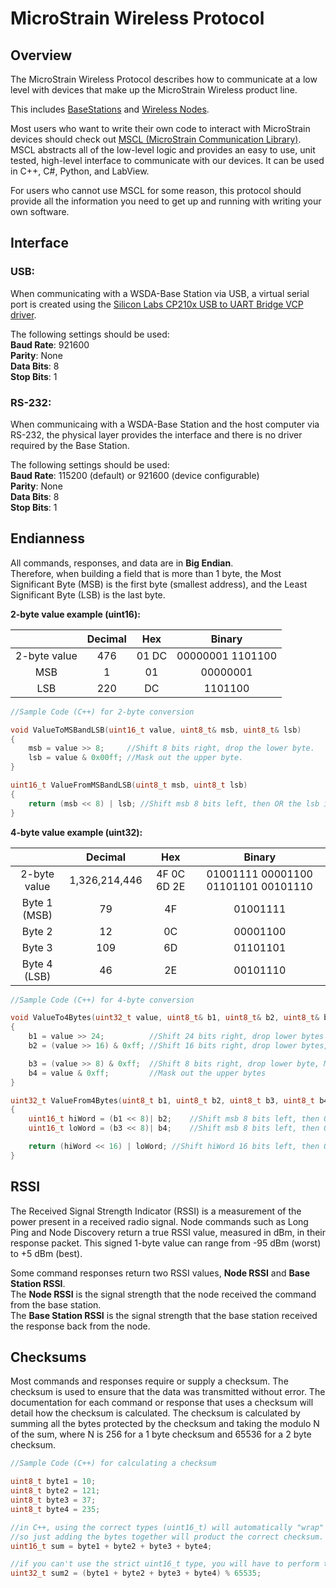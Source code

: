 # MicroStrain Wireless Protocol


## Overview

The MicroStrain Wireless Protocol describes how to communicate at a low level with devices that make up the MicroStrain Wireless product line.

This includes [BaseStations](http://www.microstrain.com/wireless/gateways) and [Wireless Nodes](http://www.microstrain.com/wireless/sensors).

Most users who want to write their own code to interact with MicroStrain devices should check out [MSCL (MicroStrain Communication Library)](http://www.microstrain.com). MSCL abstracts all of the low-level logic and provides an easy to use, unit tested, high-level interface to communicate with our devices. It can be used in C++, C#, Python, and LabView.

For users who cannot use MSCL for some reason, this protocol should provide all the information you need to get up and running with writing your own software.

## Interface

### USB:
When communicating with a WSDA-Base Station via USB, a virtual serial port is created using the [Silicon Labs CP210x USB to UART Bridge VCP driver](https://www.silabs.com/products/mcu/Pages/USBtoUARTBridgeVCPDrivers.aspx).

The following settings should be used:
<br>**Baud Rate**: 921600
<br>**Parity**: None
<br>**Data Bits**: 8
<br>**Stop Bits**: 1

### RS-232:
When communicaing with a WSDA-Base Station and the host computer via RS-232, the physical layer provides the interface and there is no driver required by the Base Station.

The following settings should be used:
<br>**Baud Rate**: 115200 (default) or 921600 (device configurable)
<br>**Parity**: None
<br>**Data Bits**: 8
<br>**Stop Bits**: 1

## Endianness

All commands, responses, and data are in **Big Endian**.<br>
Therefore, when building a field that is more than 1 byte, the Most Significant Byte (MSB) is the first byte (smallest address), and the Least Significant Byte (LSB) is the last byte.

**2-byte value example (uint16):**

|            | Decimal   | Hex     | Binary |
| :----------:   | :-------: | :-----: | :-----------------: |
| 2-byte value   | 476       | 01 DC   | 00000001 1101100 |
| MSB            | 1         | 01      | 00000001 |
| LSB            | 220       | DC      | 1101100 |


```cpp
//Sample Code (C++) for 2-byte conversion

void ValueToMSBandLSB(uint16_t value, uint8_t& msb, uint8_t& lsb)
{
    msb = value >> 8;     //Shift 8 bits right, drop the lower byte.
    lsb = value & 0x00ff; //Mask out the upper byte.
}

uint16_t ValueFromMSBandLSB(uint8_t msb, uint8_t lsb)
{
    return (msb << 8) | lsb; //Shift msb 8 bits left, then OR the lsb in.
}
```

**4-byte value example (uint32):**

|            | Decimal       | Hex         | Binary 
|:----------:|:-------------:|:-----------:|:-----------------:
|2-byte value| 1,326,214,446 | 4F 0C 6D 2E | 01001111 00001100 01101101 00101110
|Byte 1 (MSB)| 79            | 4F          | 01001111
|Byte 2      | 12            | 0C          | 00001100
|Byte 3      | 109           | 6D          | 01101101
|Byte 4 (LSB)| 46            | 2E          | 00101110

```cpp
//Sample Code (C++) for 4-byte conversion

void ValueTo4Bytes(uint32_t value, uint8_t& b1, uint8_t& b2, uint8_t& b3, uint8_t& b4)
{
    b1 = value >> 24;          //Shift 24 bits right, drop lower bytes
    b2 = (value >> 16) & 0xff; //Shift 16 bits right, drop lower bytes, Mask out the upper bytes

    b3 = (value >> 8) & 0xff;  //Shift 8 bits right, drop lower byte, Mask out the upper bytes
    b4 = value & 0xff;         //Mask out the upper bytes
}

uint32_t ValueFrom4Bytes(uint8_t b1, uint8_t b2, uint8_t b3, uint8_t b4)
{
    uint16_t hiWord = (b1 << 8)| b2;    //Shift msb 8 bits left, then OR the lsb in.
    uint16_t loWord = (b3 << 8)| b4;    //Shift msb 8 bits left, then OR the lsb in.

    return (hiWord << 16) | loWord; //Shift hiWord 16 bits left, then OR the loWord in.
}
```
## RSSI

The Received Signal Strength Indicator (RSSI) is a measurement of the power present in a received radio signal.  Node commands such as Long Ping and Node Discovery return a true RSSI value, measured in dBm, in their response packet.  This signed 1-byte value can range from -95 dBm (worst) to +5 dBm (best). 

Some command responses return two RSSI values, **Node RSSI** and **Base Station RSSI**.<br>
The **Node RSSI** is the signal strength that the node received the command from the base station.<br>
The **Base Station RSSI** is the signal strength that the base station received the response back from the node.

## Checksums

Most commands and responses require or supply a checksum.  The checksum is used to ensure that the data was transmitted without error.  The documentation for each command or response that uses a checksum will detail how the checksum is calculated.  The checksum is calculated by summing all the bytes protected by the checksum and taking the modulo N of the sum, where N is 256 for a 1 byte checksum and 65536 for a 2 byte checksum.

```cpp
//Sample Code (C++) for calculating a checksum

uint8_t byte1 = 10;
uint8_t byte2 = 121;
uint8_t byte3 = 37;
uint8_t byte4 = 235;

//in C++, using the correct types (uint16_t) will automatically "wrap" for you,
//so just adding the bytes together will product the correct checksum.
uint16_t sum = byte1 + byte2 + byte3 + byte4;

//if you can't use the strict uint16_t type, you will have to perform the mod manually.
uint32_t sum2 = (byte1 + byte2 + byte3 + byte4) % 65535;
```
